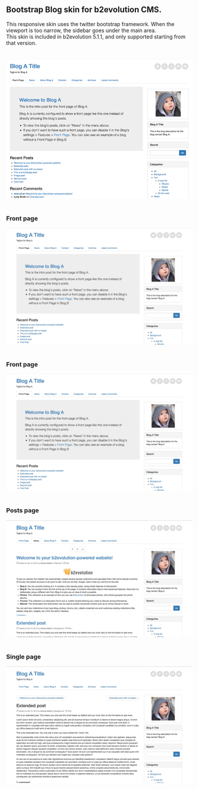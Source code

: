 ## Bootstrap Blog skin for b2evolution CMS.

This responsive skin uses the twitter bootstrap framework. When the viewport is too narrow, the sidebar goes under the main area.<br/>
This skin is included in b2evolution 5.1.1, and only supported starting from that version.
<br/><br/><br/>
<img src="skinshot.png"/><br/><br/>
### Front page
<img src="skinshot_front.jpg"/><br/><br/>
### Front page
<img src="skinshot_front.jpg"/><br/><br/>
### Posts page
<img src="skinshot_posts.jpg"/><br/><br/>
### Single page
<img src="skinshot_single.jpg"/>
